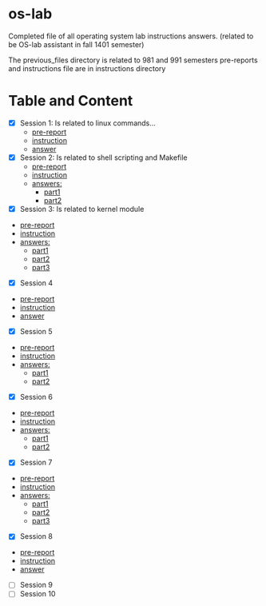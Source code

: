 # os-lab
Completed file of all operating system lab instructions answers. (related to be OS-lab assistant in fall 1401 semester)

The previous_files directory is related to 981 and 991 semesters
pre-reports and instructions file are in instructions directory

# Table and Content
- [x] Session 1: Is related to linux commands...
  - [pre-report](new_files/instructions/Lab1/OSlab1_linuxIntro.pdf)
  - [instruction](new_files/instructions/Lab1/OSlab1_instructions_ECE_IUT.pdf)
  - [answer](new_files/s01)
- [x] Session 2: Is related to shell scripting and Makefile
  - [pre-report](new_files/instructions/Lab2/OSlab2_scripts_ECE_IUT.pdf)
  - [instruction](new_files/instructions/Lab2/OSlab2_instructions_ECE_IUT.pdf)
  - [answers:](new_files/s02)
    - [part1](new_files/s02/part1/script.sh)
    - [part2](new_files/s02/part2)
- [x]  Session 3: Is related to kernel module
  - [pre-report](new_files/instructions/Lab3/OSlab3_kernel_module_ECE_IUT.pdf)
  - [instruction](new_files/instructions/Lab3/OSLab_3_instructions_ECE_IUT.pdf)
  - [answers:](new_files/s03)
    - [part1](new_files/s03/part1)
    - [part2](new_files/s03/part2)
    - [part3](new_files/s03/part3/configure.sh)
- [x]  Session 4
  - [pre-report](new_files/instructions/Lab4/OSlab4_kernel_module_ECE_IUT.pdf)
  - [instruction](new_files/instructions/Lab4/OSLab_4_instructions_ECE_IUT.pdf)
  - [answer](new_files/s04)
- [x]  Session 5
  - [pre-report](new_files/instructions/Lab5/OSlab5_process_ECE_IUT.pdf)
  - [instruction](new_files/instructions/Lab5/OSlab5_instructions_ECE_IUT.pdf)
  - [answers:](new_files/s05)
    - [part1](new_files/s05/part1)
    - [part2](new_files/s05/part2)
- [x]  Session 6
  - [pre-report](new_files/instructions/Lab6/OSLab6_IPC_pipes_ECE_IUT.pdf)
  - [instruction](new_files/instructions/Lab6/OSLab6_instructions_ECE_IUT.pdf)
  - [answers:](new_files/s06)
    - [part1](new_files/s06/Q1.c)
    - [part2](new_files/s06/Q2-struct-version/)
- [x]  Session 7
  - [pre-report](new_files/instructions/Lab7/OSLab7_signals_ECE_IUT.pdf)
  - [instruction](new_files/instructions/Lab7/OSLab7_instructions(v2)_ECE_IUT.pdf)
  - [answers:](new_files/s07)
    - [part1](new_files/s07/part1)
    - [part2](new_files/s07/part2/main.c)
    - [part3](new_files/s07/part3/main.c)
- [x]  Session 8
  - [pre-report](new_files/instructions/Lab8/OSlab8_system_call_ECE_IUT.pdf)
  - [instruction](new_files/instructions/Lab8/OSLab8_instructions_ECE_IUT.pdf)
  - [answer](new_files/s08) 
- [ ]  Session 9
- [ ]  Session 10
